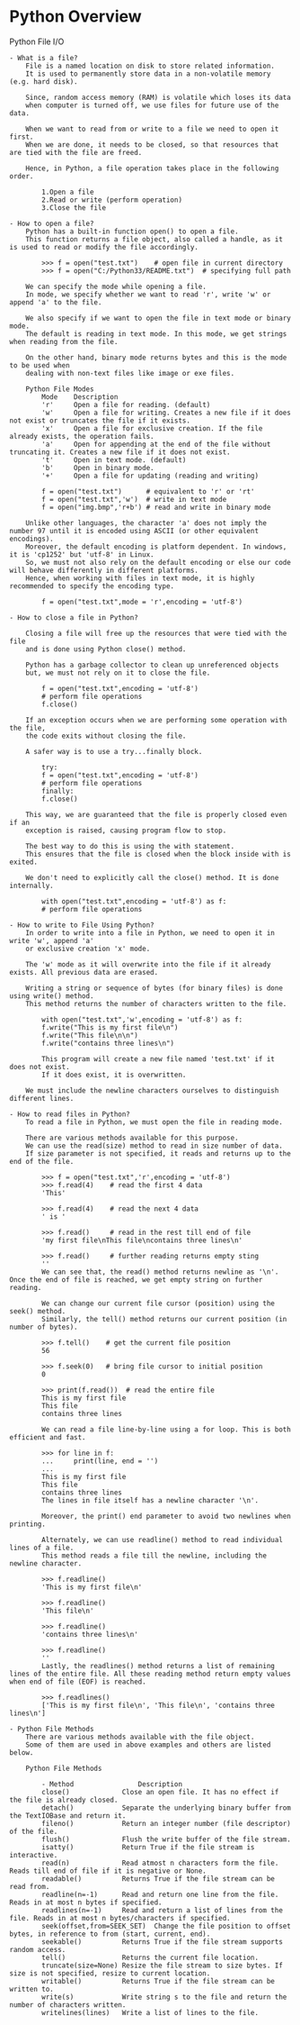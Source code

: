 # Python Overview

Python File I/O

    - What is a file?
        File is a named location on disk to store related information.
        It is used to permanently store data in a non-volatile memory (e.g. hard disk).

        Since, random access memory (RAM) is volatile which loses its data
        when computer is turned off, we use files for future use of the data.

        When we want to read from or write to a file we need to open it first.
        When we are done, it needs to be closed, so that resources that are tied with the file are freed.

        Hence, in Python, a file operation takes place in the following order.

            1.Open a file
            2.Read or write (perform operation)
            3.Close the file

    - How to open a file?
        Python has a built-in function open() to open a file.
        This function returns a file object, also called a handle, as it is used to read or modify the file accordingly.

            >>> f = open("test.txt")    # open file in current directory
            >>> f = open("C:/Python33/README.txt")  # specifying full path

        We can specify the mode while opening a file.
        In mode, we specify whether we want to read 'r', write 'w' or append 'a' to the file.

        We also specify if we want to open the file in text mode or binary mode.
        The default is reading in text mode. In this mode, we get strings when reading from the file.

        On the other hand, binary mode returns bytes and this is the mode to be used when
        dealing with non-text files like image or exe files.

        Python File Modes
            Mode    Description
            'r'     Open a file for reading. (default)
            'w'     Open a file for writing. Creates a new file if it does not exist or truncates the file if it exists.
            'x'     Open a file for exclusive creation. If the file already exists, the operation fails.
            'a'     Open for appending at the end of the file without truncating it. Creates a new file if it does not exist.
            't'     Open in text mode. (default)
            'b'     Open in binary mode.
            '+'     Open a file for updating (reading and writing)

            f = open("test.txt")      # equivalent to 'r' or 'rt'
            f = open("test.txt",'w')  # write in text mode
            f = open("img.bmp",'r+b') # read and write in binary mode

        Unlike other languages, the character 'a' does not imply the number 97 until it is encoded using ASCII (or other equivalent encodings).
        Moreover, the default encoding is platform dependent. In windows, it is 'cp1252' but 'utf-8' in Linux.
        So, we must not also rely on the default encoding or else our code will behave differently in different platforms.
        Hence, when working with files in text mode, it is highly recommended to specify the encoding type.

            f = open("test.txt",mode = 'r',encoding = 'utf-8')

    - How to close a file in Python?

        Closing a file will free up the resources that were tied with the file
        and is done using Python close() method.

        Python has a garbage collector to clean up unreferenced objects
        but, we must not rely on it to close the file.

            f = open("test.txt",encoding = 'utf-8')
            # perform file operations
            f.close()

        If an exception occurs when we are performing some operation with the file,
        the code exits without closing the file.

        A safer way is to use a try...finally block.

            try:
            f = open("test.txt",encoding = 'utf-8')
            # perform file operations
            finally:
            f.close()

        This way, we are guaranteed that the file is properly closed even if an
        exception is raised, causing program flow to stop.

        The best way to do this is using the with statement.
        This ensures that the file is closed when the block inside with is exited.

        We don't need to explicitly call the close() method. It is done internally.

            with open("test.txt",encoding = 'utf-8') as f:
            # perform file operations

    - How to write to File Using Python?
        In order to write into a file in Python, we need to open it in write 'w', append 'a'
        or exclusive creation 'x' mode.

        The 'w' mode as it will overwrite into the file if it already exists. All previous data are erased.

        Writing a string or sequence of bytes (for binary files) is done using write() method.
        This method returns the number of characters written to the file.

            with open("test.txt",'w',encoding = 'utf-8') as f:
            f.write("This is my first file\n")
            f.write("This file\n\n")
            f.write("contains three lines\n")

            This program will create a new file named 'test.txt' if it does not exist.
            If it does exist, it is overwritten.

        We must include the newline characters ourselves to distinguish different lines.

    - How to read files in Python?
        To read a file in Python, we must open the file in reading mode.

        There are various methods available for this purpose.
        We can use the read(size) method to read in size number of data.
        If size parameter is not specified, it reads and returns up to the end of the file.

            >>> f = open("test.txt",'r',encoding = 'utf-8')
            >>> f.read(4)    # read the first 4 data
            'This'

            >>> f.read(4)    # read the next 4 data
            ' is '

            >>> f.read()     # read in the rest till end of file
            'my first file\nThis file\ncontains three lines\n'

            >>> f.read()     # further reading returns empty sting
            ''
            We can see that, the read() method returns newline as '\n'. Once the end of file is reached, we get empty string on further reading.

            We can change our current file cursor (position) using the seek() method.
            Similarly, the tell() method returns our current position (in number of bytes).

            >>> f.tell()    # get the current file position
            56

            >>> f.seek(0)   # bring file cursor to initial position
            0

            >>> print(f.read())  # read the entire file
            This is my first file
            This file
            contains three lines

            We can read a file line-by-line using a for loop. This is both efficient and fast.

            >>> for line in f:
            ...     print(line, end = '')
            ...
            This is my first file
            This file
            contains three lines
            The lines in file itself has a newline character '\n'.

            Moreover, the print() end parameter to avoid two newlines when printing.

            Alternately, we can use readline() method to read individual lines of a file.
            This method reads a file till the newline, including the newline character.

            >>> f.readline()
            'This is my first file\n'

            >>> f.readline()
            'This file\n'

            >>> f.readline()
            'contains three lines\n'

            >>> f.readline()
            ''
            Lastly, the readlines() method returns a list of remaining lines of the entire file. All these reading method return empty values when end of file (EOF) is reached.

            >>> f.readlines()
            ['This is my first file\n', 'This file\n', 'contains three lines\n']

    - Python File Methods
        There are various methods available with the file object.
        Some of them are used in above examples and others are listed below.

        Python File Methods

            - Method                Description
            close()             Close an open file. It has no effect if the file is already closed.
            detach()            Separate the underlying binary buffer from the TextIOBase and return it.
            fileno()            Return an integer number (file descriptor) of the file.
            flush()             Flush the write buffer of the file stream.
            isatty()            Return True if the file stream is interactive.
            read(n)             Read atmost n characters form the file. Reads till end of file if it is negative or None.
            readable()          Returns True if the file stream can be read from.
            readline(n=-1)      Read and return one line from the file. Reads in at most n bytes if specified.
            readlines(n=-1)     Read and return a list of lines from the file. Reads in at most n bytes/characters if specified.
            seek(offset,from=SEEK_SET)  Change the file position to offset bytes, in reference to from (start, current, end).
            seekable()          Returns True if the file stream supports random access.
            tell()              Returns the current file location.
            truncate(size=None) Resize the file stream to size bytes. If size is not specified, resize to current location.
            writable()          Returns True if the file stream can be written to.
            write(s)            Write string s to the file and return the number of characters written.
            writelines(lines)   Write a list of lines to the file.